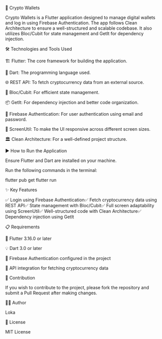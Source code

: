 🚀 Crypto Wallets

Crypto Wallets is a Flutter application designed to manage digital wallets and log in using Firebase Authentication. The app follows Clean Architecture to ensure a well-structured and scalable codebase. It also utilizes Bloc/Cubit for state management and GetIt for dependency injection.

🛠️ Technologies and Tools Used

🏗 Flutter: The core framework for building the application.

📝 Dart: The programming language used.

🌐 REST API: To fetch cryptocurrency data from an external source.

🔄 Bloc/Cubit: For efficient state management.

📦 GetIt: For dependency injection and better code organization.

🔑 Firebase Authentication: For user authentication using email and password.

📱 ScreenUtil: To make the UI responsive across different screen sizes.

🏛 Clean Architecture: For a well-defined project structure.

▶️ How to Run the Application

Ensure Flutter and Dart are installed on your machine.

Run the following commands in the terminal:

flutter pub get
flutter run

✨ Key Features

✅ Login using Firebase Authentication✅ Fetch cryptocurrency data using REST API✅ State management with Bloc/Cubit✅ Full screen adaptability using ScreenUtil✅ Well-structured code with Clean Architecture✅ Dependency injection using GetIt

📋 Requirements

🚀 Flutter 3.16.0 or later

💡 Dart 3.0 or later

🔑 Firebase Authentication configured in the project

🔗 API integration for fetching cryptocurrency data

🤝 Contribution

If you wish to contribute to the project, please fork the repository and submit a Pull Request after making changes.

👨‍💻 Author

Loka

📜 License

MIT License

